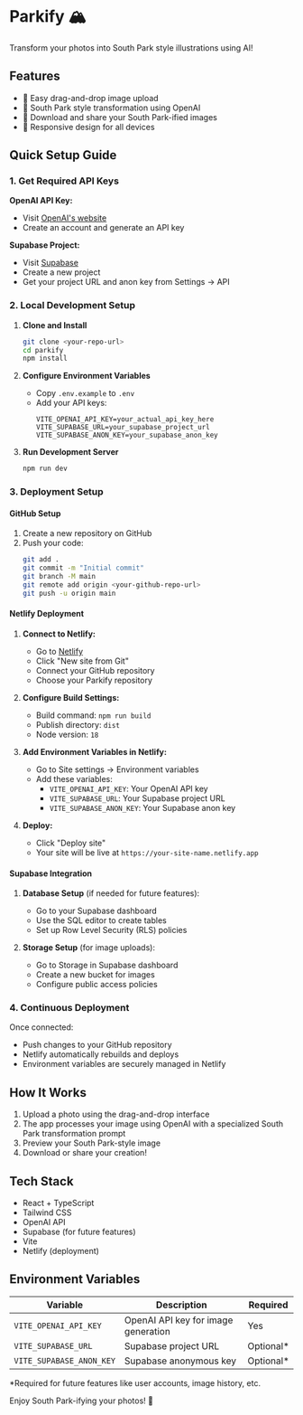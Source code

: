 # Parkify 🏔️

Transform your photos into South Park style illustrations using AI!

## Features

- 📸 Easy drag-and-drop image upload
- 🎨 South Park style transformation using OpenAI
- 💾 Download and share your South Park-ified images
- 📱 Responsive design for all devices

## Quick Setup Guide

### 1. Get Required API Keys

**OpenAI API Key:**
   - Visit [OpenAI's website](https://platform.openai.com/api-keys)
   - Create an account and generate an API key

**Supabase Project:**
   - Visit [Supabase](https://supabase.com)
   - Create a new project
   - Get your project URL and anon key from Settings → API

### 2. Local Development Setup

1. **Clone and Install**
   ```bash
   git clone <your-repo-url>
   cd parkify
   npm install
   ```

2. **Configure Environment Variables**
   - Copy `.env.example` to `.env`
   - Add your API keys:
     ```
     VITE_OPENAI_API_KEY=your_actual_api_key_here
     VITE_SUPABASE_URL=your_supabase_project_url
     VITE_SUPABASE_ANON_KEY=your_supabase_anon_key
     ```

3. **Run Development Server**
   ```bash
   npm run dev
   ```

### 3. Deployment Setup

#### GitHub Setup
1. Create a new repository on GitHub
2. Push your code:
   ```bash
   git add .
   git commit -m "Initial commit"
   git branch -M main
   git remote add origin <your-github-repo-url>
   git push -u origin main
   ```

#### Netlify Deployment
1. **Connect to Netlify:**
   - Go to [Netlify](https://netlify.com)
   - Click "New site from Git"
   - Connect your GitHub repository
   - Choose your Parkify repository

2. **Configure Build Settings:**
   - Build command: `npm run build`
   - Publish directory: `dist`
   - Node version: `18`

3. **Add Environment Variables in Netlify:**
   - Go to Site settings → Environment variables
   - Add these variables:
     - `VITE_OPENAI_API_KEY`: Your OpenAI API key
     - `VITE_SUPABASE_URL`: Your Supabase project URL
     - `VITE_SUPABASE_ANON_KEY`: Your Supabase anon key

4. **Deploy:**
   - Click "Deploy site"
   - Your site will be live at `https://your-site-name.netlify.app`

#### Supabase Integration
1. **Database Setup** (if needed for future features):
   - Go to your Supabase dashboard
   - Use the SQL editor to create tables
   - Set up Row Level Security (RLS) policies

2. **Storage Setup** (for image uploads):
   - Go to Storage in Supabase dashboard
   - Create a new bucket for images
   - Configure public access policies

### 4. Continuous Deployment

Once connected:
- Push changes to your GitHub repository
- Netlify automatically rebuilds and deploys
- Environment variables are securely managed in Netlify

## How It Works

1. Upload a photo using the drag-and-drop interface
2. The app processes your image using OpenAI with a specialized South Park transformation prompt
3. Preview your South Park-style image
4. Download or share your creation!

## Tech Stack

- React + TypeScript
- Tailwind CSS
- OpenAI API
- Supabase (for future features)
- Vite
- Netlify (deployment)

## Environment Variables

| Variable | Description | Required |
|----------|-------------|----------|
| `VITE_OPENAI_API_KEY` | OpenAI API key for image generation | Yes |
| `VITE_SUPABASE_URL` | Supabase project URL | Optional* |
| `VITE_SUPABASE_ANON_KEY` | Supabase anonymous key | Optional* |

*Required for future features like user accounts, image history, etc.

Enjoy South Park-ifying your photos! 🌟